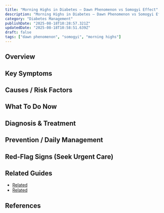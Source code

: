 ```yaml
---
title: "Morning Highs in Diabetes — Dawn Phenomenon vs Somogyi Effect"
description: "Morning Highs in Diabetes — Dawn Phenomenon vs Somogyi Effect — practical, plain-language guidance."
category: "Diabetes Management"
publishDate: "2025-08-18T10:28:57.321Z"
updatedDate: "2025-08-18T10:58:51.639Z"
draft: false
tags: ["dawn phenomenon", "somogyi", "morning highs"]
---
```


## Overview

## Key Symptoms

## Causes / Risk Factors

## What To Do Now

## Diagnosis & Treatment

## Prevention / Daily Management

## Red-Flag Signs (Seek Urgent Care)

## Related Guides
- [Related](/guides/insulin-types-explained-rapid-short-intermediate-long-acting/)
- [Related](/guides/blood-glucose-testing/)

## References
